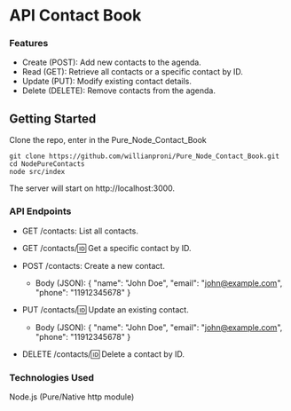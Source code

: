 # API Contact Book

### Features
- Create (POST): Add new contacts to the agenda.
- Read (GET): Retrieve all contacts or a specific contact by ID.
- Update (PUT): Modify existing contact details.
- Delete (DELETE): Remove contacts from the agenda.

## Getting Started
Clone the repo, enter in the Pure_Node_Contact_Book

```
git clone https://github.com/willianproni/Pure_Node_Contact_Book.git
cd NodePureContacts
node src/index
```

The server will start on http://localhost:3000.

### API Endpoints

- GET /contacts: List all contacts.

- GET /contacts/:id: Get a specific contact by ID.

- POST /contacts: Create a new contact.
  - Body (JSON): { "name": "John Doe", "email": "john@example.com", "phone": "11912345678" }

- PUT /contacts/:id: Update an existing contact.
  - Body (JSON): { "name": "John Doe", "email": "john@example.com", "phone": "11912345678" }

- DELETE /contacts/:id: Delete a contact by ID.

### Technologies Used
Node.js (Pure/Native http module)

